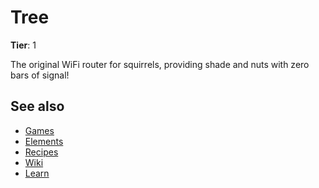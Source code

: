# Tree

**Tier**: 1

The original WiFi router for squirrels, providing shade and nuts with zero bars of signal!

## See also

* [Games](/wiki/games)
* [Elements](/wiki/elements)
* [Recipes](/wiki/recipes)
* [Wiki](/wiki/index)
* [Learn](/learn/index)